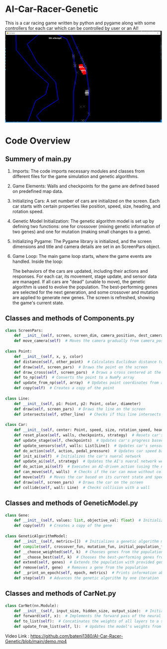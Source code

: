 # AI-Car-Racer-Genetic
This is a car racing game written by python and pygame along with some controllers for each car which can be controlled by user or an AI!
![](https://github.com/bateni1380/AI-Car-Racer-Genetic/blob/main/Capture.PNG)

# Code Overview

## Summery of main.py
1. Imports: The code imports necessary modules and classes from different files for the game simulation and genetic algorithms.

2. Game Elements: Walls and checkpoints for the game are defined based on predefined map data.

3. Initializing Cars: A set number of cars are initialized on the screen. Each car starts with certain properties like position, speed, size, heading, and rotation speed.

4. Genetic Model Initialization: The genetic algorithm model is set up by defining two functions: one for crossover (mixing genetic information of two genes) and one for mutation (making small changes to a gene).

5. Initializing Pygame: The Pygame library is initialized, and the screen dimensions and title and camera details are set in an ScreenPars object.

6. Game Loop: The main game loop starts, where the game events are handled. Inside the loop:

    The behaviors of the cars are updated, including their actions and responses.
    For each car, its movement, stage update, and sensor data are managed.
    If all cars are "dead" (unable to move), the genetic algorithm is used to evolve the population. The best-performing genes are selected for the next generation, and some crossover and mutation are applied to generate new genes.
    The screen is refreshed, showing the game's current state.


## Classes and methods of Components.py
```python
class ScreenPars:
    def __init__(self, screen, screen_dim, camera_position, dest_camera_position)
    def move_camera(self)  # Moves the camera gradually from camera_position to dest_camera_position

class Point:
    def __init__(self, x, y, color)
    def distance(self, other_point)  # Calculates Euclidean distance to another point
    def draw(self, screen_pars)  # Draws the point on the screen
    def draw_cross(self, screen_pars)  # Draws a cross centered at the point
    def to_np(self)  # Converts the point to a NumPy array
    def update_from_np(self, array)  # Updates point coordinates from a NumPy array
    def copy(self)  # Creates a copy of the point

class Line:
    def __init__(self, p1: Point, p2: Point, color, diameter)
    def draw(self, screen_pars)  # Draws the line on the screen
    def intersects(self, other_line)  # Checks if this line intersects with another line

class Car:
    def __init__(self, center: Point, speed, size, rotation_speed, heading, color)
    def reset_place(self, walls, checkpoints, strategy)  # Resets car's position and AI parameters based on provided parameters
    def update_stage(self, checkpoints)  # Updates car's progress based on passed checkpoints
    def update_sensors(self, walls: List[Line])  # Updates car's sensor data based on surrounding walls
    def do_action(self, action, pedal_pressure)  # Updates car speed based on given action (rotate steer, press gas pedal, press broke pedal)
    def init_ai(self)  # Initializes the car's nueral network
    def update_ai(self, strategy)  # Updates the AI's nueral network weights
    def do_action_ai(self)  # Executes an AI-driven action (using the nueral net)
    def can_move(self, walls)  # Checks if the car can move without colliding with walls
    def move(self)  # Moves the car based on its current state and speed
    def draw(self, screen_pars)  # Draws the car on the screen
    def collide(self, wall: Line)  # Checks collision with a wall
```

## Classes and methods of GeneticModel.py
```python
class Gene:
    def __init__(self, values: list, objective_val: float)  # Initializes a gene with values and an objective value
    def copy(self)  # Creates a copy of the gene

class GeneticAlgorithmModel:
    def __init__(self, metrics=[])  # Initializes a genetic algorithm model with optional metrics (what to print each itteration)
    def compile(self, crossover_fun, mutation_fun, initial_population_fun, crossover_coeff, mutation_coeff)  # Sets up the model some necessary functions 
    def __choose_weighted(self, k)  # Chooses genes from the population using weighted probability based on their objectives
    def __choose_best(self, k)  # Chooses the best-performing genes from the population
    def extend(self, genes)  # Extends the population with provided genes
    def remove(self, gene)  # Removes a gene from the population
    def __print_on_epoch(self, epoch, metrics)  # Prints information about the current epoch based on metrics
    def step(self)  # Advances the genetic algorithm by one iteration

```

## Classes and methods of CarNet.py
```python
class CarNet(nn.Module):
    def __init__(self, input_size, hidden_size, output_size):  # Initializes a neural network model for a car
    def forward(self, x):  # Implements the forward pass of the neural network
    def to_list(self):  # Concatinates the weights of all layers to a single list (to send it to genetic model)
    def update_from_list(self, l):  # Updates the model's weights from a provided list
```


Video Link : https://github.com/bateni1380/AI-Car-Racer-Genetic/blob/main/demo.mp4
